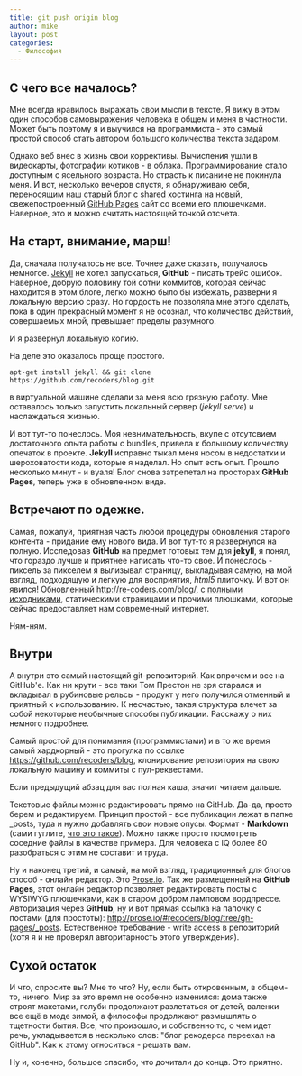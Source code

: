 ```yaml
---
title: git push origin blog
author: mike
layout: post
categories:
  - Философия
---
```

## С чего все началось?

Мне всегда нравилось выражать свои мысли в тексте. Я вижу в этом один способов самовыражения человека в общем и меня в частности. Может быть поэтому 
я и выучился на программиста - это самый простой способ стать автором большого количества текста задаром.

Однако веб внес в жизнь свои коррективы. Вычисления ушли в видеокарты, фотографии котиков - в облака. Программирование стало доступным с ясельного возраста.
Но страсть к писанине не покинула меня. И вот, несколько вечеров спустя, я обнаруживаю себя, переносящим наш старый блог с shared хостинга на новый, 
свежепостроенный [GitHub Pages](http://pages.github.com/) сайт со всеми его плюшечками. Наверное, это и можно считать настоящей точкой отсчета.

## На старт, внимание, марш!

Да, сначала получалось не все. Точнее даже сказать, получалось немногое. [Jekyll](http://jekyllrb.com/) не хотел запускаться, __GitHub__ - писать трейс ошибок. Наверное, добрую половину
той сотни коммитов, которая сейчас находится в этом блоге, легко можно было бы избежать, разверни я локальную версию сразу. Но гордость не позволяла мне этого сделать,
пока в один прекрасный момент я не осознал, что количество действий, совершаемых мной, превышает пределы разумного.

И я развернул локальную копию.

На деле это оказалось проще простого. 

	apt-get install jekyll && git clone https://github.com/recoders/blog.git 

в виртуальной машине сделали за меня всю грязную работу. 
Мне оставалось только запустить локальный сервер (_jekyll serve_) и наслаждаться жизнью.

И вот тут-то понеслось. Моя невнимательность, вкупе с отсутсвием достаточного опыта работы с bundles, привела к большому количеству опечаток в проекте. __Jekyll__ исправно
тыкал меня носом в недостатки и шероховатости кода, которые я наделал. Но опыт есть опыт. Прошло несколько минут - и вуаля! Блог снова затрепетал на просторах 
__GitHub Pages__, теперь уже в обновленном виде.

## Встречают по одежке.

Самая, пожалуй, приятная часть любой процедуры обновления старого контента - придание ему нового вида. И вот тут-то я развернулся на полную. Исследовав __GitHub__ 
на предмет готовых тем для __jekyll__, я понял, что гораздо лучше и приятнее написать что-то свое. И понеслось - пиксель за пикселем я вылизывал страницу, выкладывая самую,
на мой взгляд, подходящую и легкую для восприятия, _html5_ плиточку. И вот он явился! Обновленный <http://re-coders.com/blog/>, с [полными исходниками](https://github.com/recoders/blog/), 
статическими страницами и прочими плюшками, которые сейчас предоставляет нам современный интернет.

Ням-ням.

## Внутри

А внутри это самый настоящий git-репозиторий. Как впрочем и все на GitHub'е. Как ни крути - все таки Том Престон не зря старался и вкладывал в рубиновые рельсы - 
продукт у него получился отменный и приятный к использованию. К несчастью, такая структура влечет за собой некоторые необычные способы публикации. Расскажу о них 
немного подробнее.

Самый простой для понимания (программистами) и в то же время самый хардкорный - это прогулка по ссылке <https://github.com/recoders/blog>, клонирование репозитория 
на свою локальную машину и коммиты с пул-реквестами.

Если предыдущий абзац для вас полная каша, значит читаем дальше.

Текстовые файлы можно редактировать прямо на GitHub. Да-да, просто берем и редактируем. Принцип простой - все публикации лежат в папке \_posts, туда и нужно 
добавлять свои новые опусы. Формат - __Markdown__ (сами гуглите, [что это такое](http://daringfireball.net/projects/markdown/syntax)). Можно также просто посмотреть соседние файлы в качестве примера. Для человека с IQ более 
80 разобраться с этим не составит и труда.

Ну и наконец третий, и самый, на мой взгляд, традиционный для блогов способ - онлайн редактор. Это [Prose.io](https://prose.io). Так же размещенный на __GitHub Pages__,
этот онлайн редактор позволяет редактировать посты с WYSIWYG плюшечками, как в старом добром ламповом вордпрессе. Авторизация через __GitHub__, ну и вот прямая ссылка на 
папочку с постами (для простоты): <http://prose.io/#recoders/blog/tree/gh-pages/_posts>. Естественное требование - write access в репозиторий (хотя я и не проверял
авторитарность этого утверждения).

## Сухой остаток

И что, спросите вы? Мне то что? Ну, если быть откровенным, в общем-то, ничего. Мир за это время не особенно изменился: дома также строят макетами, голуби продолжают 
разлетаться от детей, валенки все ещё в моде зимой, а философы продолжают размышлять о тщетности бытия. Все, что произошло, и собственно то, о чем идет речь, 
укладывается в несколько слов: "блог рекодерса переехал на GitHub". Как к этому относиться - решать вам.

Ну и, конечно, большое спасибо, что дочитали до конца. Это приятно.